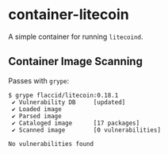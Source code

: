 # container-litecoin

A simple container for running `litecoind`.

## Container Image Scanning

Passes with `grype`:

```
$ grype flaccid/litecoin:0.18.1
 ✔ Vulnerability DB     [updated]
 ✔ Loaded image         
 ✔ Parsed image         
 ✔ Cataloged image      [17 packages]
 ✔ Scanned image        [0 vulnerabilities]

No vulnerabilities found
```
